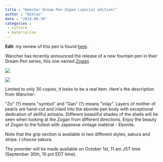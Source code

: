 ```yaml
---
title : "Wancher Dream Pen Zogan (special edition)"
author : "Niklas"
date : "2019-09-30"
categories : 
 - culture
 - materialism
---
```


**Edit**: my review of this pen is found [here](https://niklasblog.com/?p=23920).

Wancher has recently announced the release of a new fountain pen in their Dream Pen series, this one named _[Zogan](https://www.wancherpen.com/products/dream-pen-zogan-sakura)_.

![](https://niklasblog.com/wp-content/zogan_3_no_word_427x501_crop_center@2x.png)

![](https://niklasblog.com/wp-content/IMG_8747_both_3_GOLD_2048x2048.png)

Limited to only 30 copies, it looks to be a real item. Here's the description from Wancher:

"Zo" (?) means "symbol" and "Gan" (?) means "inlay". Layers of mother of pearls are hand-cut and inlaid into the ebonite pen body with exceptional dedication of skillful artisans. Different beautiful shades of the shells will be seen when looking at the Zogan from different directions. Enjoy the beauty of Zogan to the fullest with Japanese vintage material - Ebonite.

Note that the grip section is available in two different styles, sakura and stripe. I choose sakura.

The preorder will be made available on October 1st, 11 am JST time (September 30th, 10 pm EDT time).
